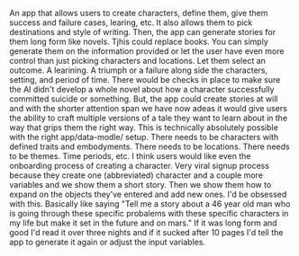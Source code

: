 An app that allows users to create characters, define them, give them success and failure cases, learing, etc. It also allows them to pick destinations and style of writing. Then, the app can generate stories for them long form like novels. Tjhis could replace books. You can simply generate them on the information provided or let the user have even more control than just picking characters and locations. Let them select an outcome. A learining. A triumph or a failure along side the characters, setting, and period of time. There would be checks in place to make sure the AI didn't develop a whole novel about how a character successfully committed suicide or something. But, the app could create stories at will and with the shorter attention span we have now adeas it would give users the ability to craft multiple versions of a tale they want to learn about in the way that grips them the right way. This is technically absolutely possible with the right app/data-modle/ setup. There needs to be characters with defined traits and embodyments. There needs to be locations. There needs to be themes. Time periods, etc. I think users would like even the onboarding process of creating a character. Very viral signup process because they create one (abbreviated) character and a couple more variables and we show them a short story. Then we show them how to expand on the objects they've entered and add new ones. I'd be obsessed with this. Basically like saying "Tell me a story about a 46 year old man who is going through these specific probalems with these specific characters in my life but make it set in the future and on mars." If it was long form and good I'd read it over three nights and if it sucked after 10 pages I'd tell the app to generate it again or adjust the input variables. 